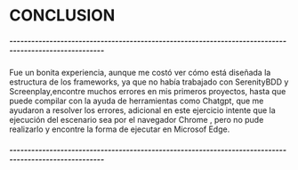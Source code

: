 # CONCLUSION
##### ------------------------------------------------------------------------------------------------------
Fue un bonita experiencia, aunque me costó ver cómo está diseñada la estructura de los frameworks,
ya que no había trabajado con SerenityBDD y Screenplay,encontre muchos errores en mis primeros proyectos,
hasta que puede compilar con la ayuda de herramientas como Chatgpt, que me ayudaron a resolver los errores,
adicional en este ejercicio intente que la ejecución del escenario sea por el navegador Chrome , pero no pude realizarlo 
y encontre la forma de ejecutar en Microsof Edge.
##### ------------------------------------------------------------------------------------------------------



